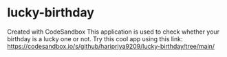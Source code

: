 # lucky-birthday
Created with CodeSandbox
This application is used to check whether your birthday is a lucky one or not. Try this cool app using this link: https://codesandbox.io/s/github/haripriya9209/lucky-birthday/tree/main/
